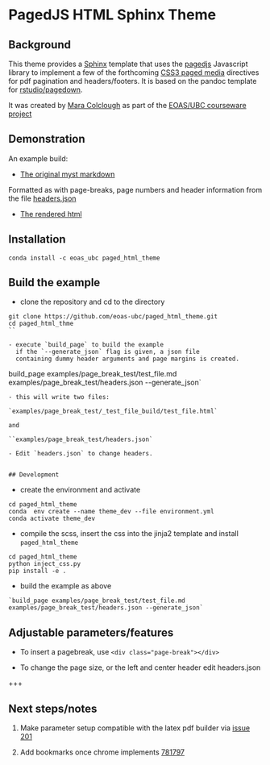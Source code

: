 # PagedJS HTML Sphinx Theme

## Background

This theme provides a [Sphinx](https://github.com/sphinx-doc/sphinx)
template that uses the [pagedjs](https://www.pagedjs.org/documentation/)
Javascript library to implement a few of the forthcoming
[CSS3 paged media](https://print-css.rocks/lessons) directives for pdf pagination and
headers/footers. It is  based on the pandoc template for
[rstudio/pagedown](https://github.com/rstudio/pagedown).

It was created by [Mara Colclough](https://github.com/maracieco) as part of the 
[EOAS/UBC courseware project](https://eoas-ubc.github.io/)

## Demonstration

An example build:

* [The original myst markdown](https://github.com/eoas-ubc/paged_html_theme/blob/master/examples/page_break_test/test_file.md)

Formatted as with page-breaks, page numbers and header information from the file [headers.json](https://github.com/eoas-ubc/paged_html_theme/blob/master/examples/page_break_test/headers.json)

* [The rendered html](https://phaustin.github.io/paged_html_theme/test_file.html)

## Installation

```
conda install -c eoas_ubc paged_html_theme

```

## Build the example

- clone the repository and cd to the directory

```
git clone https://github.com/eoas-ubc/paged_html_theme.git
cd paged_html_thme
``

- execute `build_page` to build the example
  if the `--generate_json` flag is given, a json file
  containing dummy header arguments and page margins is created.

```
build_page examples/page_break_test/test_file.md  \
  examples/page_break_test/headers.json --generate_json`
  ```
- this will write two files:

  `examples/page_break_test/_test_file_build/test_file.html`

and

  ``examples/page_break_test/headers.json`

- Edit `headers.json` to change headers.


## Development

```

- create the environment and activate

```
cd paged_html_theme
conda  env create --name theme_dev --file environment.yml
conda activate theme_dev
```

- compile the scss, insert the css into the jinja2 template and install `paged_html_theme`

```
cd paged_html_theme
python inject_css.py
pip install -e .
```

- build the example as above

```
`build_page examples/page_break_test/test_file.md examples/page_break_test/headers.json --generate_json`
```

## Adjustable parameters/features

- To insert a pagebreak, use `<div class="page-break"></div>`

- To change the page size, or the left and center header edit headers.json

+++

## Next steps/notes

1. Make parameter setup compatible with the latex pdf builder via
   [issue 201](https://github.com/executablebooks/MyST-NB/issues/201)

2. Add bookmarks once chrome implements [781797](https://bugs.chromium.org/p/chromium/issues/detail?id=781797)
